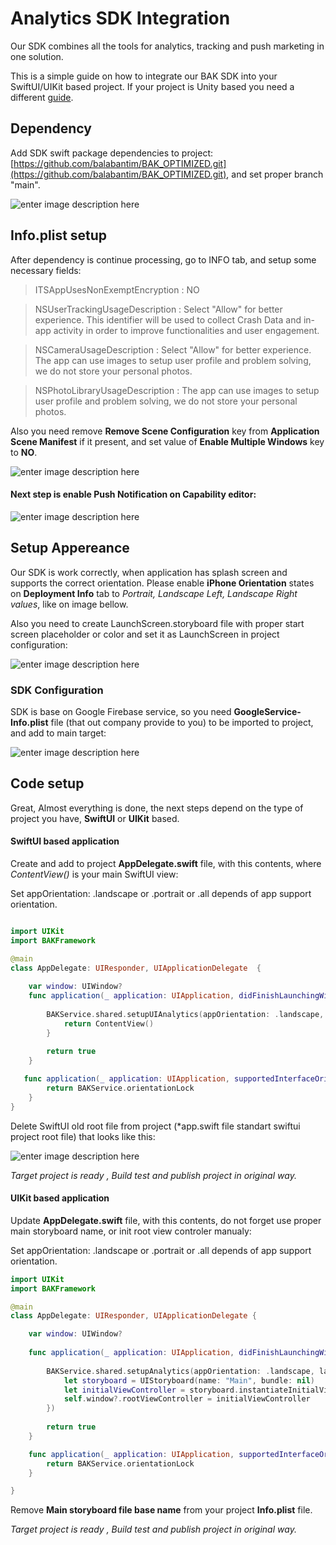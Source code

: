 # Analytics SDK Integration

Our SDK combines all the tools for analytics, tracking and push marketing in one solution.

This is a simple guide on how to integrate our BAK SDK into your SwiftUI/UIKit based project.
If your project is Unity based you need a different [guide](README_UNITY.md).

## Dependency 
 Add SDK swift package dependencies to project: [https://github.com/balabantim/BAK_OPTIMIZED.git](https://github.com/balabantim/BAK_OPTIMIZED.git), and set proper branch "main".

![enter image description here](https://i.imgur.com/3noEEoS.png)

## Info.plist setup
After dependency is continue processing, go to INFO tab, and setup some necessary fields:

> ITSAppUsesNonExemptEncryption  :  NO

> NSUserTrackingUsageDescription : Select "Allow" for better experience. This identifier will be used to collect Crash Data and in-app activity in order to improve functionalities and user engagement.

> NSCameraUsageDescription : Select "Allow" for better experience. The app сan use images to setup user profile and problem solving, we do not store your personal photos.

> NSPhotoLibraryUsageDescription :  The app сan use images to setup user profile and problem solving, we do not store your personal photos.

Also you need remove **Remove Scene Configuration** key from **Application Scene Manifest** if it present, and set value of **Enable Multiple Windows** key to **NO**.

![enter image description here](https://i.imgur.com/vGkorUY.png)

#### Next step is enable **Push Notification** on Capability editor:

![enter image description here](https://i.imgur.com/bg1UMSz.png)

## Setup Appereance
Our SDK is work correctly, when application has splash screen and  supports the correct orientation.
Please enable **iPhone Orientation** states on **Deployment Info** tab to
*Portrait, Landscape Left, Landscape Right values*, like on image bellow.

Also you need to create LaunchScreen.storyboard file with proper start screen placeholder or color and set it as LaunchScreen in project configuration:

![enter image description here](https://i.imgur.com/g1HDkvC.png)


### SDK Configuration
SDK is base on Google Firebase service, so you need **GoogleService-Info.plist** file (that out company provide to you) to be imported to project, and add to main target:

![enter image description here](https://i.imgur.com/pZTba6L.png)

## Code setup
Great, Almost everything is done, the next steps depend on the type of project you have, **SwiftUI** or **UIKit** based.

#### SwiftUI based application

Create and add to project **AppDelegate.swift** file, with this contents, where *ContentView()* is your main SwiftUI view:

Set appOrientation: .landscape or .portrait or .all depends of app support orientation.

```Swift

import UIKit
import BAKFramework

@main
class AppDelegate: UIResponder, UIApplicationDelegate  {
    
    var window: UIWindow?
    func application(_ application: UIApplication, didFinishLaunchingWithOptions launchOptions: [UIApplication.LaunchOptionsKey: Any]?) -> Bool {
        
        BAKService.shared.setupUIAnalytics(appOrientation: .landscape, launchOptions: launchOptions, window: &window) {
            return ContentView()
        }
    
        return true
    }

   func application(_ application: UIApplication, supportedInterfaceOrientationsFor window: UIWindow?) -> UIInterfaceOrientationMask {
        return BAKService.orientationLock
    }
}

```

Delete SwiftUI old root file from project (*app.swift file standart swiftui project root file) that looks like this:

![enter image description here](https://i.imgur.com/101neSC.png)

*Target project is ready , Build test and publish project in original way.*

#### UIKit based application

Update **AppDelegate.swift** file, with this contents, do not forget use proper main storyboard name, or init root view controler manualy:

Set appOrientation: .landscape or .portrait or .all depends of app support orientation.

```Swift
import UIKit
import BAKFramework

@main
class AppDelegate: UIResponder, UIApplicationDelegate {

    var window: UIWindow?
    
    func application(_ application: UIApplication, didFinishLaunchingWithOptions launchOptions: [UIApplication.LaunchOptionsKey : Any]? = nil) -> Bool {
        
        BAKService.shared.setupAnalytics(appOrientation: .landscape, launchOptions: launchOptions, window: &self.window, main: {
            let storyboard = UIStoryboard(name: "Main", bundle: nil)
            let initialViewController = storyboard.instantiateInitialViewController()
            self.window?.rootViewController = initialViewController
        })
        
        return true
    }

    func application(_ application: UIApplication, supportedInterfaceOrientationsFor window: UIWindow?) -> UIInterfaceOrientationMask {
        return BAKService.orientationLock
    }

}
```

Remove **Main storyboard file base name** from your project **Info.plist** file.

*Target project is ready , Build test and publish project in original way.*

